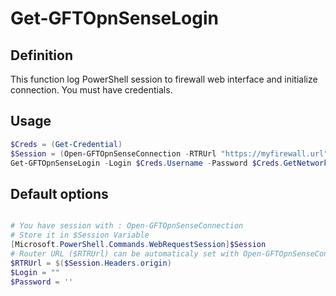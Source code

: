 # Get-GFTOpnSenseLogin

## Definition
This function log PowerShell session to firewall web interface and initialize connection.
You must have credentials.

## Usage

```powershell
$Creds = (Get-Credential)
$Session = (Open-GFTOpnSenseConnection -RTRUrl "https://myfirewall.url")
Get-GFTOpnSenseLogin -Login $Creds.Username -Password $Creds.GetNetworkCredential().Password -Session $Session

```

## Default options

```powershell

# You have session with : Open-GFTOpnSenseConnection
# Store it in $Session Variable
[Microsoft.PowerShell.Commands.WebRequestSession]$Session
# Router URL ($RTRUrl) can be automaticaly set with Open-GFTOpnSenseConnection function, you can put your custom URL
$RTRUrl = $($Session.Headers.origin)
$Login = ""
$Password = ''

```